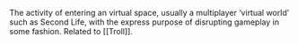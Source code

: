The activity of entering an virtual space, usually a multiplayer ‘virtual world’ such as Second Life, with the express purpose of disrupting gameplay in some fashion. Related to [[Troll]].
